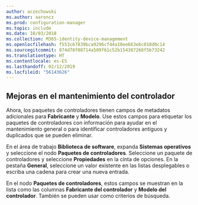 ```yaml
---
author: aczechowski
ms.author: aaroncz
ms.prod: configuration-manager
ms.topic: include
ms.date: 10/03/2018
ms.collection: M365-identity-device-management
ms.openlocfilehash: f553c67839bca9296cf44a10ee663e6c010d0c14
ms.sourcegitcommit: 874d78f08714a509f61c52b154387268f5b73242
ms.translationtype: HT
ms.contentlocale: es-ES
ms.lasthandoff: 02/12/2019
ms.locfileid: "56143626"
---
```

## <a name="bkmk_drivers"></a> Mejoras en el mantenimiento del controlador
<!--1358270-->

Ahora, los paquetes de controladores tienen campos de metadatos adicionales para **Fabricante** y **Modelo**. Use estos campos para etiquetar los paquetes de controladores con información para ayudar en el mantenimiento general o para identificar controladores antiguos y duplicados que se pueden eliminar.

En el área de trabajo **Biblioteca de software**, expanda **Sistemas operativos** y seleccione el nodo **Paquetes de controladores**. Seleccione un paquete de controladores y seleccione **Propiedades** en la cinta de opciones. En la pestaña **General**, seleccione un valor existente en las listas desplegables o escriba una cadena para crear una nueva entrada. 

En el nodo **Paquetes de controladores**, estos campos se muestran en la lista como las columnas **Fabricante del controlador** y **Modelo del controlador**. También se pueden usar como criterios de búsqueda. 


